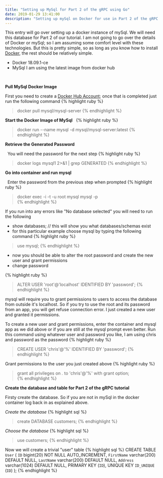 ```yaml
---
title: "Setting up MySql for Part 2 of the gRPC using Go"
date: 2019-01-29 13:41:00
description: "Setting up mySql on Docker for use in Part 2 of the gRPC and Go Tutorial"
---
```

This entry will go over setting up a docker instance of mySql.  We will need this database for Part 2 of our tutorial.  I am not going to go over the details of Docker or mySql; so I am assuming some comfort level with these technologies.  But this is pretty simple, so as long as you know how to install [Docker][docker-desktop-url], the rest should be relatively simple.

* Docker 18.09.1-ce
* MySql I am using the latest image from docker hub

&nbsp;

**Pull MySql Docker Image**

First you need to create a [Docker Hub Account][docker-hub-url]; once that is completed just run the following command
{% highlight ruby %}
> docker pull mysql/mysql-server
{% endhighlight %}

**Start the Docker Image of MySql**
&nbsp;
{% highlight ruby %}
> docker run --name mysql -d mysql/mysql-server:latest
{% endhighlight %}

**Retrieve the Generated Password**

&nbsp;
You will need the password for the next step
{% highlight ruby %}
> docker logs mysql1 2>&1 | grep GENERATED
{% endhighlight %}

**Go into container and run mysql**

&nbsp;
Enter the password from the previous step when prompted
{% highlight ruby %}
> docker exec -i -t -u root mysql mysql -p  
{% endhighlight %}

If you run into any errors like "No database selected" you will need to run the following

* show databases; // this will show you what databases/schemas exist
* for this particular example choose mysql by typing the following command 
{% highlight ruby %}
> use mysql;
{% endhighlight %}

* now you should be able to alter the root password and create the new user and grant permissions
* change password 

{% highlight ruby %}
> ALTER USER 'root'@'localhost' IDENTIFIED BY 'password';
{% endhighlight %}

mysql will require you to grant permissions to users to access the database from outside it's localhost.  So if you try to use the root and its password from an app, you will get refuse connection error.  I just created a new user and granted it permissions.

To create a new user and grant permissions, enter the container and mysql app as we did above or if you are still at the mysql prompt even better. Run this command using whatever user and password you like, I am using chris and password as the password 
{% highlight ruby %}
> CREATE USER 'chris'@'%' IDENTIFIED BY 'password';
{% endhighlight %}

Grant permissions to the user you just created above 
{% highlight ruby %}
> grant all privileges on *.* to 'chris'@'%' with grant option;      
{% endhighlight %}

**Create the database and table for Part 2 of the gRPC tutorial**

Firsty create the database.  So if you are not in mySql in the docker container log back in as explained above.

*Create the database*
{% highlight sql %}
> create DATABASE customers;
{% endhighlight %}

*Choose the database*
{% highlight sql %}
> use customers;
{% endhighlight %}

Now we will create a trivial "user" table
{% highlight sql %}
CREATE TABLE `User` (   `ID` bigint(20) NOT NULL AUTO_INCREMENT,   `FirstName` varchar(200) DEFAULT NULL,  `LastName` varchar(200) DEFAULT NULL, `Address` varchar(1024) DEFAULT NULL, PRIMARY KEY (`ID`),   UNIQUE KEY `ID_UNIQUE` (`ID`) );
{% endhighlight %}



[docker-desktop-url]: https://www.docker.com/products/docker-desktop
[docker-hub-url]: https://www.docker.com/products/docker-hub
